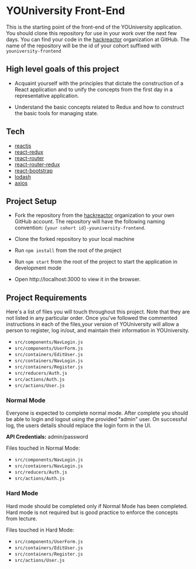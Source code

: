 # YOUniversity Front-End
This is the starting point of the front-end of the YOUniversity application. You should clone this repository for use in your work over the next few days. You can find your code in the [hackreactor](https://github.com/hackreactor) organization at GitHub. The name of the repository will be the id of your cohort suffixed with `youniversity-frontend`

## High level goals of this project
* Acquaint yourself with the principles that dictate the construction of a React application and to unify the concepts from the first day in a representative application.

* Understand the basic concepts related to Redux and how to construct the basic tools for managing state.

## Tech
* [reactjs](https://reactjs.org/)
* [react-redux](https://redux.js.org/docs/basics/UsageWithReact.html)
* [react-router](https://github.com/ReactTraining/react-router)
* [react-router-redux](https://github.com/reactjs/react-router-redux)
* [react-bootstrap](https://react-bootstrap.github.io/)
* [lodash](https://lodash.com/)
* [axios](https://github.com/axios/axios)

## Project Setup

* Fork the repository from the [hackreactor](https://github.com/hackreactor) organization to your own GitHub account. The repository will have the following naming convention: `{your cohort id}-youniversity-frontend`.

* Clone the forked repository to your local machine

* Run `npm install` from the root of the project

* Run `npm start` from the root of the project to start the application in development mode

* Open http://localhost:3000 to view it in the browser.

## Project Requirements

Here's a list of files you will touch throughout this project. Note that they are not listed in any particular order. Once you've followed the commented instructions in each of the files,your version of YOUniversity will allow a person to register, log in/out, and maintain their information in YOUniversity.

* `src/components/NavLogin.js`
* `src/components/UserForm.js`
* `src/containers/EditUser.js`
* `src/containers/NavLogin.js`
* `src/containers/Register.js`
* `src/reducers/Auth.js`
* `src/actions/Auth.js`
* `src/actions/User.js`

### Normal Mode
Everyone is expected to complete normal mode. After complete you should be able to login and logout using the provided "admin" user. On successful log, the users details should replace the login form in the UI.

**API Credentials:** admin/password

Files touched in Normal Mode:

* `src/components/NavLogin.js`
* `src/containers/NavLogin.js`
* `src/reducers/Auth.js`
* `src/actions/Auth.js`

### Hard Mode
Hard mode should be completed only if Normal Mode has been completed. Hard mode is not required but is good practice to enforce the concepts from lecture.

Files touched in Hard Mode:

* `src/components/UserForm.js`
* `src/containers/EditUser.js`
* `src/containers/Register.js`
* `src/actions/User.js`
